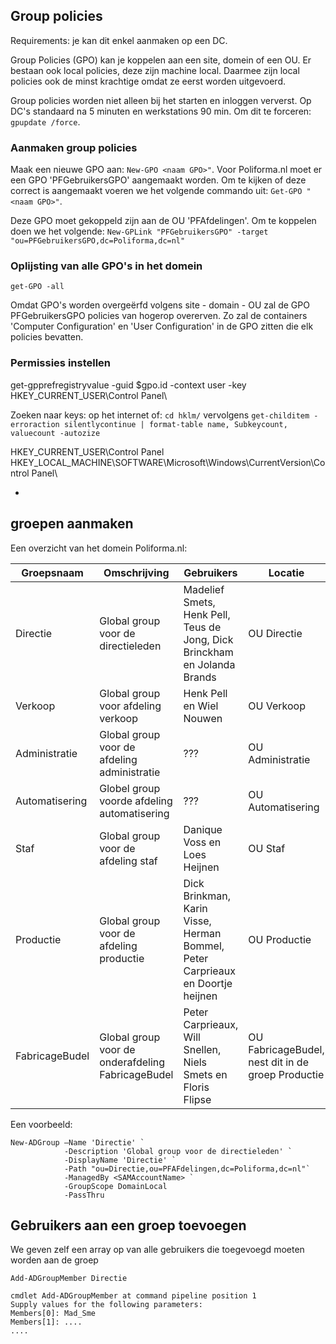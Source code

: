 ## Group policies
Requirements: je kan dit enkel aanmaken op een DC.

Group Policies (GPO) kan je koppelen aan een site, domein of een OU. Er bestaan ook local policies, deze zijn machine local. Daarmee zijn local policies ook de minst krachtige omdat ze eerst worden uitgevoerd.

Group policies worden niet alleen bij het starten en inloggen ververst. Op DC's standaard na 5 minuten en werkstations 90 min. Om dit te forceren: `gpupdate /force`. 

### Aanmaken group policies
Maak een nieuwe GPO aan: `New-GPO <naam GPO>"`. Voor Poliforma.nl moet er een GPO 'PFGebruikersGPO' aangemaakt worden. Om te kijken of deze correct is aangemaakt voeren we het volgende commando uit: `Get-GPO "<naam GPO>"`.

Deze GPO moet gekoppeld zijn aan de OU 'PFAfdelingen'. Om te koppelen doen we het volgende: `New-GPLink "PFGebruikersGPO" -target "ou=PFGebruikersGPO,dc=Poliforma,dc=nl"`

### Oplijsting van alle GPO's in het domein
`get-GPO -all`

Omdat GPO's worden overgeërfd volgens site - domain - OU zal de GPO PFGebruikersGPO policies van hogerop overerven. Zo zal de containers 'Computer Configuration' en 'User Configuration' in de GPO zitten die elk policies bevatten. 


### Permissies instellen
get-gpprefregistryvalue -guid $gpo.id -context user -key HKEY_CURRENT_USER\Control Panel\

Zoeken naar keys: op het internet of: `cd hklm/` vervolgens `get-childitem -erroraction silentlycontinue | format-table name, Subkeycount, valuecount -autozize`

HKEY_CURRENT_USER\Control Panel\
HKEY_LOCAL_MACHINE\SOFTWARE\Microsoft\Windows\CurrentVersion\Control Panel\


-

## groepen aanmaken 

Een overzicht van het domein Poliforma.nl:

Groepsnaam | Omschrijving | Gebruikers | Locatie | manager
 --- | --- | --- | --- | ---
 Directie | Global group voor de directieleden | Madelief Smets, Henk Pell, Teus de Jong, Dick Brinckham en Jolanda Brands | OU Directie | Madelief Smets
 Verkoop | Global group voor afdeling verkoop | Henk Pell en Wiel Nouwen | OU Verkoop | Henk Pell
 Administratie | Global group voor de afdeling administratie | ??? | OU Administratie | Teus de Jong
 Automatisering | Globel group voorde afdeling automatisering | ??? | OU Automatisering | Jolanda Brands
 Staf | Global group voor de afdeling staf | Danique Voss en Loes Heijnen | OU Staf | Danique Voss
 Productie | Global group voor de afdeling productie | Dick Brinkman, Karin Visse, Herman Bommel, Peter Carprieaux en Doortje heijnen | OU Productie | Dick Brinkman
 FabricageBudel | Global group voor de onderafdeling FabricageBudel | Peter Carprieaux, Will Snellen, Niels Smets en Floris Flipse | OU FabricageBudel, nest dit in de groep Productie | Peter Carprieaux
 
 
 

Een voorbeeld:
```
New-ADGroup –Name 'Directie' `
            -Description 'Global group voor de directieleden' `
            -DisplayName 'Directie' `
            -Path "ou=Directie,ou=PFAFdelingen,dc=Poliforma,dc=nl"`
            -ManagedBy <SAMAccountName> `
            -GroupScope DomainLocal
            -PassThru
```


## Gebruikers aan een groep toevoegen
We geven zelf een array op van alle gebruikers die toegevoegd moeten worden aan de groep

```
Add-ADGroupMember Directie

cmdlet Add-ADGroupMember at command pipeline position 1
Supply values for the following parameters:
Members[0]: Mad_Sme
Members[1]: ....
....
```
